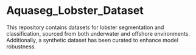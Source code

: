# Aquaseg_Lobster_Dataset
This repository contains datasets for lobster segmentation and classification, sourced from both underwater and offshore environments. Additionally, a synthetic dataset has been curated to enhance model robustness.
